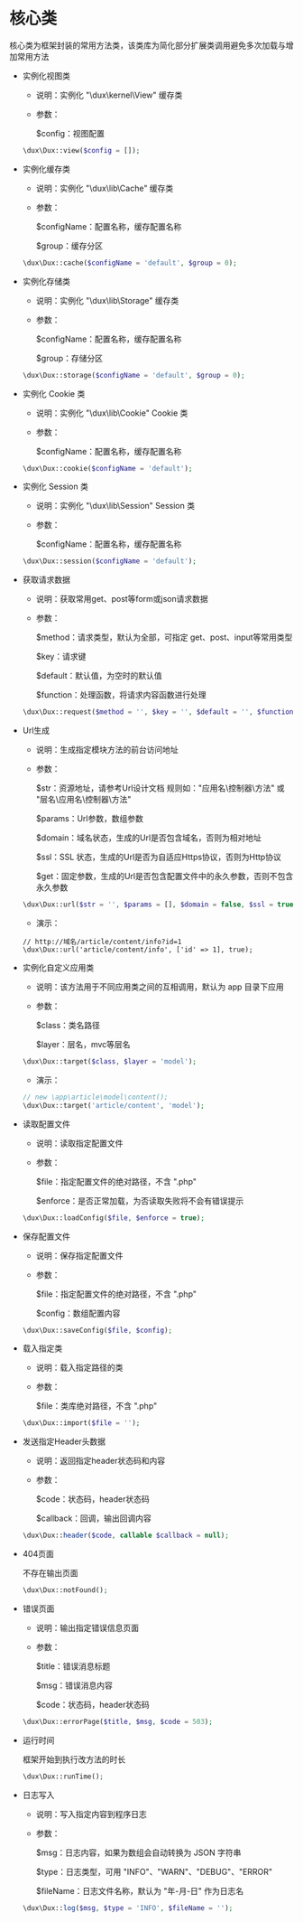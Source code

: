 # 核心类

核心类为框架封装的常用方法类，该类库为简化部分扩展类调用避免多次加载与增加常用方法

- 实例化视图类

  - 说明：实例化 "\dux\kernel\View" 缓存类

  - 参数：

    $config：视图配置

  ```php
  \dux\Dux::view($config = []);
  ```

- 实例化缓存类

  - 说明：实例化 "\dux\lib\Cache" 缓存类

  - 参数：

    $configName：配置名称，缓存配置名称

    $group：缓存分区

  ```php
  \dux\Dux::cache($configName = 'default', $group = 0);
  ```

- 实例化存储类

  - 说明：实例化 "\dux\lib\Storage" 缓存类

  - 参数：

    $configName：配置名称，缓存配置名称

    $group：存储分区

  ```php
  \dux\Dux::storage($configName = 'default', $group = 0);
  ```

- 实例化 Cookie 类

  - 说明：实例化 "\dux\lib\Cookie" Cookie 类

  - 参数：

    $configName：配置名称，缓存配置名称

  ```php
  \dux\Dux::cookie($configName = 'default');
  ```

- 实例化 Session 类

  - 说明：实例化 "\dux\lib\Session" Session 类

  - 参数：

    $configName：配置名称，缓存配置名称

  ```php
  \dux\Dux::session($configName = 'default');
  ```

- 获取请求数据

  - 说明：获取常用get、post等form或json请求数据

  - 参数：

    $method：请求类型，默认为全部，可指定 get、post、input等常用类型

    $key：请求键

    $default：默认值，为空时的默认值

    $function：处理函数，将请求内容函数进行处理

  ```php
  \dux\Dux::request($method = '', $key = '', $default = '', $function = '');
  ```

- Url生成

  - 说明：生成指定模块方法的前台访问地址

  - 参数：

    $str：资源地址，请参考Url设计文档 规则如："应用名\控制器\方法" 或 "层名\应用名\控制器\方法"

    $params：Url参数，数组参数

    $domain：域名状态，生成的Url是否包含域名，否则为相对地址

    $ssl：SSL 状态，生成的Url是否为自适应Https协议，否则为Http协议

    $get：固定参数，生成的Url是否包含配置文件中的永久参数，否则不包含永久参数

  ```php
  \dux\Dux::url($str = '', $params = [], $domain = false, $ssl = true, $get = true);
  ```

  - 演示：

  ```
  // http://域名/article/content/info?id=1
  \dux\Dux::url('article/content/info', ['id' => 1], true);
  ```

  

- 实例化自定义应用类

  - 说明：该方法用于不同应用类之间的互相调用，默认为 app 目录下应用

  - 参数：

    $class：类名路径

    $layer：层名，mvc等层名

  ```php
  \dux\Dux::target($class, $layer = 'model');
  ```

  - 演示：

  ```php
  // new \app\article\model\content();
  \dux\Dux::target('article/content', 'model');
  ```

- 读取配置文件

  - 说明：读取指定配置文件

  - 参数：

    $file：指定配置文件的绝对路径，不含 ".php"

    $enforce：是否正常加载，为否读取失败将不会有错误提示

  ```php
  \dux\Dux::loadConfig($file, $enforce = true);
  ```

- 保存配置文件

  - 说明：保存指定配置文件

  - 参数：

    $file：指定配置文件的绝对路径，不含 ".php"

    $config：数组配置内容

  ```php
  \dux\Dux::saveConfig($file, $config);
  ```

- 载入指定类

  - 说明：载入指定路径的类

  - 参数：

    $file：类库绝对路径，不含 ".php"

  ```php
  \dux\Dux::import($file = '');
  ```

- 发送指定Header头数据

  - 说明：返回指定header状态码和内容

  - 参数：

    $code：状态码，header状态码

    $callback：回调，输出回调内容

  ```php
  \dux\Dux::header($code, callable $callback = null);
  ```

- 404页面

  不存在输出页面

  ```php
  \dux\Dux::notFound();
  ```

- 错误页面

  - 说明：输出指定错误信息页面

  - 参数：

    $title：错误消息标题

    $msg：错误消息内容

    $code：状态码，header状态码

  ```php
  \dux\Dux::errorPage($title, $msg, $code = 503);
  ```

- 运行时间

  框架开始到执行改方法的时长

  ```php
  \dux\Dux::runTime();
  ```

- 日志写入

  - 说明：写入指定内容到程序日志

  - 参数：

    $msg：日志内容，如果为数组会自动转换为 JSON 字符串

    $type：日志类型，可用 "INFO"、"WARN"、"DEBUG"、"ERROR"

    $fileName：日志文件名称，默认为 "年-月-日" 作为日志名

  ```php
  \dux\Dux::log($msg, $type = 'INFO', $fileName = '');
  ```

  

  

